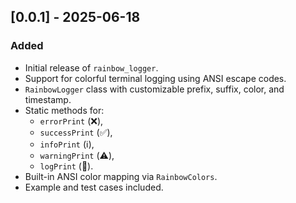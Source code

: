 ## [0.0.1] - 2025-06-18

### Added
- Initial release of `rainbow_logger`.
- Support for colorful terminal logging using ANSI escape codes.
- `RainbowLogger` class with customizable prefix, suffix, color, and timestamp.
- Static methods for:
    - `errorPrint` (❌),
    - `successPrint` (✅),
    - `infoPrint` (ℹ️),
    - `warningPrint` (⚠️),
    - `logPrint` (📝).
- Built-in ANSI color mapping via `RainbowColors`.
- Example and test cases included.
